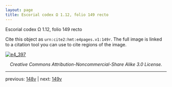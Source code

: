 ```yaml
---
layout: page
title: Escorial codex Ω 1.12, folio 149 recto
---
```


Escorial codex Ω 1.12, folio 149 recto

Cite this object as `urn:cite2:hmt:e4pages.v1:149r`.  The full image is linked to a citation tool you can use to cite regions of the image.

[![e4_397](http://www.homermultitext.org/iipsrv?IIIF=/project/homer/pyramidal/deepzoom/hmt/e4img/2017a/e4_397.tif/full/800,/0/default.jpg)](http://www.homermultitext.org/ict2/?urn=urn:cite2:hmt:e4img.2017a:e4_397) 

<p style="text-align: center; font-style: italic;">Creative Commons Attribution-Noncommercial-Share Alike 3.0 License.</p>

---

previous: [148v](../148v/) | next: [149v](../149v/)
